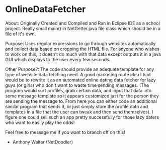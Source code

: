 # OnlineDataFetcher

About: Originally Created and Compiled and Ran in Eclipse IDE as a school project.  Really small main() in NetGetter.java file class which should be in a file of it's own.

Purpose: Uses regular expressions to go through websites automatically and collect data based on cropping the HTML file.  For anyone who wishes to work on this, it doesn't do much with that data except outputs it in a java GUI which displays to the user every few seconds.  

Other Purpose?: The code should provide an adequate template for any type of website data fetching need.  A good marketing route idea I had would be to rewrite it as an automated online dating data fetcher for lazy guys (or girls) who don't want to waste time sending messages. (The program would surf profiles, grab certain data, and input that data into some message template so it appears customized just for the person they are sending the message to. From here you can either code an additional similar program that sends it, or just simply store the profile data and templates in a file that the user can tweak and then send themselves).  I figure one could sell such an app pretty successfully for those lazy daters who want to easily play the odds!

Feel free to message me if you want to branch off on this!
- Anthony Walter (NetDoodler)

